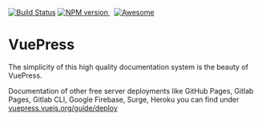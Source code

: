 
[![Build Status](https://travis-ci.org/iwilfried/vuepress-zero.svg?branch=master)](https://travis-ci.org/iwilfried/vuepress-zero)
<a href="https://www.npmjs.org/package/markdown-it" rel="nofollow"><img src="https://img.shields.io/npm/v/markdown-it.svg?style=flat" alt="NPM version" /> </a> &nbsp; 
[![Awesome](https://cdn.rawgit.com/sindresorhus/awesome/d7305f38d29fed78fa85652e3a63e154dd8e8829/media/badge.svg)](https://github.com/sindresorhus/awesome) 


# VuePress

 
The simplicity of this high quality documentation system is the beauty of VuePress. 


Documentation of other free server deployments like GitHub Pages, Gitlab Pages, Gitlab CLI, Google Firebase, Surge, Heroku 
you can find under [vuepress.vuejs.org/guide/deploy](https://vuepress.vuejs.org/guide/deploy.html)



